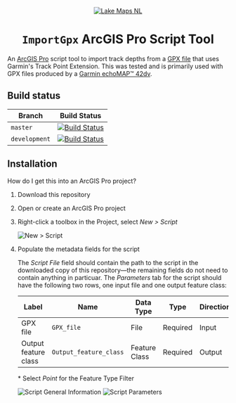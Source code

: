 <p align="center">
    <a href="https://github.com/LakeMaps">
        <img src="https://avatars.githubusercontent.com/u/20632669?s=200" alt="Lake Maps NL" />
    </a>
</p>
<h1 align="center"><code>ImportGpx</code> ArcGIS Pro Script Tool</h1>

An [ArcGIS Pro](http://www.esri.com/arcgis/products/arcgis-pro/overview/) script tool to import track depths from a [GPX file] that uses Garmin's Track Point Extension. This was tested and is primarily used with GPX files produced by a [Garmin echoMAP™ 42dv](https://buy.garmin.com/en-CA/CA/p/148128).

  [GPX file]:https://en.wikipedia.org/wiki/GPS_Exchange_Format

Build status
------------

| Branch        | Build Status            |
| ------------- | ----------------------- |
| `master`      | [![Build Status][1]][3] |
| `development` | [![Build Status][2]][3] |

  [1]:https://travis-ci.org/LakeMaps/ArcPy-ImportGpx.svg?branch=master
  [2]:https://travis-ci.org/LakeMaps/ArcPy-ImportGpx.svg?branch=development
  [3]:https://travis-ci.org/LakeMaps/ArcPy-ImportGpx

Installation
------------

How do I get this into an ArcGIS Pro project?

1. Download this repository
2. Open or create an ArcGIS Pro project
1. Right-click a toolbox in the Project, select *New > Script*

    <img alt="New > Script" src="https://user-images.githubusercontent.com/1623628/29491094-758b9214-852b-11e7-9470-ed52b842721d.png">

2. Populate the metadata fields for the script

    The *Script File* field should contain the path to the script in the downloaded copy of this repository—the remaining fields do not need to contain anything in particuar. The *Parameters* tab for the script should have the following two rows, one input file and one output feature class:
    
    | Label | Name | Data Type | Type | Direction | Category | Filter |
    | ----- | ---- | --------- | ---- | --------- | -------- | ------ |
    | GPX file| `GPX_file` | File | Required |  Input | |  File |
    | Output feature class | `Output_feature_class` | Feature Class | Required | Output | | Feature Type\* |
    
    \* Select *Point* for the Feature Type Filter

    <img alt="Script General Information" src="https://user-images.githubusercontent.com/1623628/29491076-f0d9e354-852a-11e7-8549-03c7f1e87dc3.PNG">
    <img alt="Script Parameters" src="https://user-images.githubusercontent.com/1623628/29491073-f0ceb2ea-852a-11e7-92b7-7b29f72aca1a.PNG">
